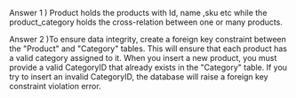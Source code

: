 Answer 1 ) Product holds the products with Id, name ,sku etc while the product_category holds the cross-relation between one or many products.

Answer 2 )To ensure data integrity, create a foreign key constraint between the "Product" and "Category" tables. This will ensure that each product has a valid category assigned to it. When you insert a new product, you must provide a valid CategoryID that already exists in the "Category" table. If you try to insert an invalid CategoryID, the database will raise a foreign key constraint violation error.

